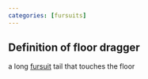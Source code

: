 ```yaml
---
categories: [fursuits]
---
```


## Definition of floor dragger

a long [fursuit](./fursuit) tail that touches the floor
